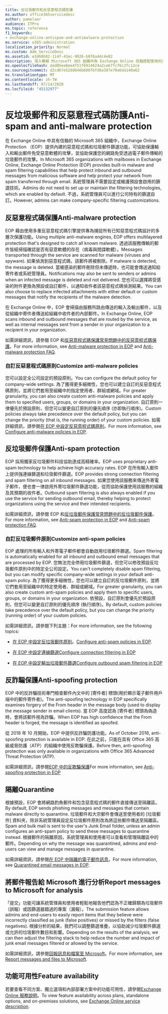 ```yaml
---
title: 反垃圾郵件和反惡意程式碼防護
ms.author: office365servicedesc
author: pamelaar
audience: ITPro
ms.topic: reference
f1_keywords:
- exchange-online-antispam-and-antimalware-protection
ms.service: o365-administration
localization_priority: Normal
ms.custom: Adm_ServiceDesc
ms.assetid: e3d68b82-114f-43ec-9026-b076a4dc4e02
description: 深入瞭解 Microsoft 365 組織中與 Exchange Online 信箱搭配使用的反垃圾郵件和反惡意程式碼保護功能。
ms.openlocfilehash: dad05ee8ee4f51f6914624a2ce67fcf6c2fc12ce
ms.sourcegitcommit: d2cd67e52dd646b68bfbfd8a387e70a6da140a62
ms.translationtype: MT
ms.contentlocale: zh-TW
ms.lasthandoff: 07/14/2020
ms.locfileid: "45132977"
---
```

# <a name="anti-spam-and-anti-malware-protection"></a><span data-ttu-id="4f558-103">反垃圾郵件和反惡意程式碼防護</span><span class="sxs-lookup"><span data-stu-id="4f558-103">Anti-spam and anti-malware protection</span></span>

<span data-ttu-id="4f558-104">在 Exchange Online 中具有信箱的 Microsoft 365 組織中，Exchange Online Protection （EOP）提供內建的惡意程式碼和垃圾郵件篩選功能，可協助保護輸入和輸出郵件免受惡意軟體的攻擊，並協助保護您的網路免受透過電子郵件傳輸的垃圾郵件的攻擊。</span><span class="sxs-lookup"><span data-stu-id="4f558-104">In Microsoft 365 organizations with mailboxes in Exchange Online, Exchange Online Protection (EOP) provides built-in malware and spam filtering capabilities that help protect inbound and outbound messages from malicious software and help protect your network from spam transferred through email.</span></span> <span data-ttu-id="4f558-105">系統管理員不需要設定或維護預設會啟用的篩選技術。</span><span class="sxs-lookup"><span data-stu-id="4f558-105">Admins do not need to set up or maintain the filtering technologies, which are enabled by default.</span></span> <span data-ttu-id="4f558-106">不過，系統管理員可以進行公司特有的篩選自訂。</span><span class="sxs-lookup"><span data-stu-id="4f558-106">However, admins can make company-specific filtering customizations.</span></span>

## <a name="anti-malware-protection"></a><span data-ttu-id="4f558-107">反惡意程式碼保護</span><span class="sxs-lookup"><span data-stu-id="4f558-107">Anti-malware protection</span></span>

<span data-ttu-id="4f558-108">EOP 藉由使用多重反惡意程式碼引擎提供專為捕捉所有已知惡意程式碼設計的多層次保護功能。</span><span class="sxs-lookup"><span data-stu-id="4f558-108">Using multiple anti-malware engines, EOP offers multilayered protection that's designed to catch all known malware.</span></span> <span data-ttu-id="4f558-109">透過該服務傳輸的郵件皆經掃描確認是否有惡意軟體的存在（病毒與間諜軟體）。</span><span class="sxs-lookup"><span data-stu-id="4f558-109">Messages transported through the service are scanned for malware (viruses and spyware).</span></span> <span data-ttu-id="4f558-110">如果偵測到惡意程式碼，該郵件將被刪除。</span><span class="sxs-lookup"><span data-stu-id="4f558-110">If malware is detected, the message is deleted.</span></span> <span data-ttu-id="4f558-111">當被感染的郵件刪除但未傳遞時，也可能會傳送通知給寄件者或系統管理員。</span><span class="sxs-lookup"><span data-stu-id="4f558-111">Notifications may also be sent to senders or admins when an infected message is deleted and not delivered.</span></span> <span data-ttu-id="4f558-112">您也可以選擇將受感染的附件更換為預設或自訂郵件，以通知收件者該惡意程式碼偵測結果。</span><span class="sxs-lookup"><span data-stu-id="4f558-112">You can also choose to replace infected attachments with either default or custom messages that notify the recipients of the malware detection.</span></span>

<span data-ttu-id="4f558-113">在 Exchange Online 中，EOP 會掃描由服務所路由傳送的輸入及輸出郵件，以及從組織中寄件者傳送給組織中收件者的內部郵件。</span><span class="sxs-lookup"><span data-stu-id="4f558-113">In Exchange Online, EOP scans inbound and outbound messages that are routed by the service, as well as internal messages sent from a sender in your organization to a recipient in your organization.</span></span>

<span data-ttu-id="4f558-114">如需詳細資訊，請參閱 EOP 和[反惡意程式碼保護常見問題](https://docs.microsoft.com/microsoft-365/security/office-365-security/anti-malware-protection-faq-eop)[中的反惡意程式碼保護](https://docs.microsoft.com/microsoft-365/security/office-365-security/anti-malware-protection)。</span><span class="sxs-lookup"><span data-stu-id="4f558-114">For more information, see [Anti-malware protection in EOP](https://docs.microsoft.com/microsoft-365/security/office-365-security/anti-malware-protection) and [Anti-malware protection FAQ](https://docs.microsoft.com/microsoft-365/security/office-365-security/anti-malware-protection-faq-eop).</span></span>

### <a name="customize-anti-malware-policies"></a><span data-ttu-id="4f558-115">自訂反惡意程式碼原則</span><span class="sxs-lookup"><span data-stu-id="4f558-115">Customize anti-malware policies</span></span>

<span data-ttu-id="4f558-116">您可以設定全公司設定的預設原則。</span><span class="sxs-lookup"><span data-stu-id="4f558-116">You can configure the default policy for company-wide settings.</span></span> <span data-ttu-id="4f558-117">為了獲得更多細微性，您也可以建立自訂的反惡意程式碼原則，並將它們套用至組織中的指定使用者、群組或網域。</span><span class="sxs-lookup"><span data-stu-id="4f558-117">For greater granularity, you can also create custom anti-malware policies and apply them to specified users, groups, or domains in your organization.</span></span> <span data-ttu-id="4f558-118">自訂原則一律優先於預設原則，但您可以變更自訂原則的優先順序 (亦即執行順序)。</span><span class="sxs-lookup"><span data-stu-id="4f558-118">Custom policies always take precedence over the default policy, but you can change the priority (that is, the running order) of your custom policies.</span></span> <span data-ttu-id="4f558-119">如需詳細資訊，請參閱[在 EOP 中設定反惡意程式碼原則](https://docs.microsoft.com/microsoft-365/security/office-365-security/configure-anti-malware-policies)。</span><span class="sxs-lookup"><span data-stu-id="4f558-119">For more information, see [Configure anti-malware policies in EOP](https://docs.microsoft.com/microsoft-365/security/office-365-security/configure-anti-malware-policies).</span></span>

## <a name="anti-spam-protection"></a><span data-ttu-id="4f558-120">反垃圾郵件保護</span><span class="sxs-lookup"><span data-stu-id="4f558-120">Anti-spam protection</span></span>

<span data-ttu-id="4f558-121">EOP 採用獨家反垃圾郵件科技協助達成高精確率。</span><span class="sxs-lookup"><span data-stu-id="4f558-121">EOP uses proprietary anti-spam technology to help achieve high accuracy rates.</span></span> <span data-ttu-id="4f558-122">EOP 在所有輸入郵件上提供強連線篩選和垃圾郵件篩選。</span><span class="sxs-lookup"><span data-stu-id="4f558-122">EOP provides strong connection filtering and spam filtering on all inbound messages.</span></span> <span data-ttu-id="4f558-123">如果您使用該服務來傳送外寄電子郵件，便也會一律啟用外寄垃圾郵件篩選功能，從而協助保護使用該服務的組織及其預期的收件者。</span><span class="sxs-lookup"><span data-stu-id="4f558-123">Outbound spam filtering is also always enabled if you use the service for sending outbound email, thereby helping to protect organizations using the service and their intended recipients.</span></span>

<span data-ttu-id="4f558-124">如需詳細資訊，請參閱 EOP 和[反垃圾郵件保護常見問題](https://docs.microsoft.com/microsoft-365/security/office-365-security/anti-spam-protection-faq)[中的反垃圾郵件保護](https://docs.microsoft.com/microsoft-365/security/office-365-security/anti-spam-protection)。</span><span class="sxs-lookup"><span data-stu-id="4f558-124">For more information, see [Anti-spam protection in EOP](https://docs.microsoft.com/microsoft-365/security/office-365-security/anti-spam-protection) and [Anti-spam protection FAQ](https://docs.microsoft.com/microsoft-365/security/office-365-security/anti-spam-protection-faq).</span></span>

### <a name="customize-anti-spam-policies"></a><span data-ttu-id="4f558-125">自訂反垃圾郵件原則</span><span class="sxs-lookup"><span data-stu-id="4f558-125">Customize anti-spam policies</span></span>

<span data-ttu-id="4f558-126">EOP 處理的所有輸入和外寄電子郵件都會自動啟用垃圾郵件篩選。</span><span class="sxs-lookup"><span data-stu-id="4f558-126">Spam filtering is automatically enabled for all inbound and outbound email messages that are processed by EOP.</span></span> <span data-ttu-id="4f558-127">您無法完全停用垃圾郵件篩選，但您可以修改預設反垃圾郵件原則中的特定全公司設定。</span><span class="sxs-lookup"><span data-stu-id="4f558-127">You can't completely disable spam filtering, but you can modify specific company-wide settings in your default anti-spam policy.</span></span> <span data-ttu-id="4f558-128">為了獲得更多細微性，您也可以建立自訂的反垃圾郵件原則，並將它們套用至組織中的特定使用者、群組或網域。</span><span class="sxs-lookup"><span data-stu-id="4f558-128">For greater granularity, you can also create custom anti-spam policies and apply them to specific users, groups, or domains in your organization.</span></span> <span data-ttu-id="4f558-129">依預設，自訂原則會優先於預設原則，但您可以變更自訂原則的優先順序 (執行順序)。</span><span class="sxs-lookup"><span data-stu-id="4f558-129">By default, custom policies take precedence over the default policy, but you can change the priority (running order) of your custom policies.</span></span>

<span data-ttu-id="4f558-130">如需詳細資訊，請參閱下列主題：</span><span class="sxs-lookup"><span data-stu-id="4f558-130">For more information, see the following topics:</span></span>

- <span data-ttu-id="4f558-131">[在 EOP 中設定反垃圾郵件原則](https://docs.microsoft.com/microsoft-365/security/office-365-security/configure-your-spam-filter-policies)。</span><span class="sxs-lookup"><span data-stu-id="4f558-131">[Configure anti-spam policies in EOP](https://docs.microsoft.com/microsoft-365/security/office-365-security/configure-your-spam-filter-policies).</span></span>

- [<span data-ttu-id="4f558-132">在 EOP 中設定連線篩選</span><span class="sxs-lookup"><span data-stu-id="4f558-132">Configure connection filtering in EOP</span></span>](https://docs.microsoft.com/microsoft-365/security/office-365-security/configure-the-connection-filter-policy)

- [<span data-ttu-id="4f558-133">在 EOP 中設定輸出垃圾郵件篩選</span><span class="sxs-lookup"><span data-stu-id="4f558-133">Configure outbound spam filtering in EOP</span></span>](https://docs.microsoft.com/microsoft-365/security/office-365-security/configure-the-outbound-spam-policy)

## <a name="anti-spoofing-protection"></a><span data-ttu-id="4f558-134">反詐騙保護</span><span class="sxs-lookup"><span data-stu-id="4f558-134">Anti-spoofing protection</span></span>

<span data-ttu-id="4f558-135">EOP 中的反詐騙技術專門檢查郵件內文中的 [寄件者] 標頭(用於顯示電子郵件用戶端中的郵件寄件者)。</span><span class="sxs-lookup"><span data-stu-id="4f558-135">The anti-spoofing technology in EOP specifically examines forgery of the From header in the message body (used to display the message sender in email clients).</span></span> <span data-ttu-id="4f558-136">當 EOP 高度認為 [寄件者] 標頭為偽造時，會將該郵件視為詐騙。</span><span class="sxs-lookup"><span data-stu-id="4f558-136">When EOP has high confidence that the From header is forged, the message is identified as spoofed.</span></span>

<span data-ttu-id="4f558-137">從 2018 年 10 月開始，EOP 中提供反詐騙防護功能。</span><span class="sxs-lookup"><span data-stu-id="4f558-137">As of October 2018, anti-spoofing protection is available in EOP.</span></span> <span data-ttu-id="4f558-138">在此之前，只能在具有 Office 365 高級威脅防護（ATP）的組織中使用反欺騙保護。</span><span class="sxs-lookup"><span data-stu-id="4f558-138">Before then, anti-spoofing protection was only available in organizations with Office 365 Advanced Threat Protection (ATP).</span></span>

<span data-ttu-id="4f558-139">如需詳細資訊，請參閱[EOP 中的反欺騙保護](https://docs.microsoft.com/microsoft-365/security/office-365-security/anti-spoofing-protection)</span><span class="sxs-lookup"><span data-stu-id="4f558-139">For more information, see [Anti-spoofing protection in EOP](https://docs.microsoft.com/microsoft-365/security/office-365-security/anti-spoofing-protection)</span></span>

## <a name="quarantine"></a><span data-ttu-id="4f558-140">隔離</span><span class="sxs-lookup"><span data-stu-id="4f558-140">Quarantine</span></span>

<span data-ttu-id="4f558-141">根據預設，EOP 會將網路釣魚郵件和包含惡意程式碼的郵件直接傳送至隔離區。</span><span class="sxs-lookup"><span data-stu-id="4f558-141">By default, EOP sends phishing messages and messages that contain malware directly to quarantine.</span></span> <span data-ttu-id="4f558-142">垃圾郵件和大宗郵件會傳送至使用者的 [垃圾郵件] 資料夾，除非系統管理員設定反垃圾郵件原則改為將這些郵件傳送至隔離區。</span><span class="sxs-lookup"><span data-stu-id="4f558-142">Spam and bulk mail is sent to the user's Junk Email folder, unless an admin configures an anti-spam policy to send these messages to quarantine instead.</span></span> <span data-ttu-id="4f558-143">根據郵件的隔離原因，系統管理員和使用者可以查看和管理隔離區中的郵件。</span><span class="sxs-lookup"><span data-stu-id="4f558-143">Depending on why the message was quarantined, admins and end-users can view and manage messages in quarantine.</span></span>

<span data-ttu-id="4f558-144">如需詳細資訊，請參閱[在 EOP 中隔離的電子郵件訊息](https://docs.microsoft.com/microsoft-365/security/office-365-security/quarantine-email-messages)。</span><span class="sxs-lookup"><span data-stu-id="4f558-144">For more information, see [Quarantined email messages in EOP](https://docs.microsoft.com/microsoft-365/security/office-365-security/quarantine-email-messages).</span></span>

## <a name="report-messages-to-microsoft-for-analysis"></a><span data-ttu-id="4f558-145">將郵件報告給 Microsoft 進行分析</span><span class="sxs-lookup"><span data-stu-id="4f558-145">Report messages to Microsoft for analysis</span></span>

<span data-ttu-id="4f558-146">「提交」功能可讓系統管理員和使用者輕鬆地報告他們認為不正確歸類為垃圾郵件（誤報）或因篩選器錯過的專案（漏報）。</span><span class="sxs-lookup"><span data-stu-id="4f558-146">The submission feature allows admins and end-users to easily report items that they believe were incorrectly classified as junk (false positives) or missed by the filters (false negatives).</span></span> <span data-ttu-id="4f558-147">根據分析的結果，我們可以調整篩選堆疊，以協助減少垃圾郵件篩選或允許的垃圾郵件數目和影響。</span><span class="sxs-lookup"><span data-stu-id="4f558-147">Depending on the results of the analysis, we can then adjust the filtering stack to help reduce the number and impact of junk email messages filtered or allowed by the service.</span></span>

<span data-ttu-id="4f558-148">如需詳細資訊，請參閱[回報訊息和檔案至 Microsoft](https://docs.microsoft.com/microsoft-365/security/office-365-security/report-junk-email-messages-to-microsoft)。</span><span class="sxs-lookup"><span data-stu-id="4f558-148">For more information, see [Report messages and files to Microsoft](https://docs.microsoft.com/microsoft-365/security/office-365-security/report-junk-email-messages-to-microsoft).</span></span>

## <a name="feature-availability"></a><span data-ttu-id="4f558-149">功能可用性</span><span class="sxs-lookup"><span data-stu-id="4f558-149">Feature availability</span></span>

<span data-ttu-id="4f558-150">若要查看不同方案、獨立選項和內部部署方案中的功能可用性，請參閱[Exchange Online 服務說明](exchange-online-service-description.md)。</span><span class="sxs-lookup"><span data-stu-id="4f558-150">To view feature availability across plans, standalone options, and on-premises solutions, see [Exchange Online service description](exchange-online-service-description.md).</span></span>
